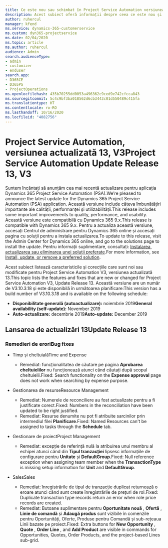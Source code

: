 ```yaml
---
title: Ce este nou sau schimbat în Project Service Automation versiunea actualizată 13, V3
description: Acest subiect oferă informații despre ceea ce este nou și schimbat în Project Service Automation versiunea 13, V3.
author: ruhercul
manager: kfend
ms.service: dynamics-365-customerservice
ms.custom: dyn365-projectservice
ms.date: 02/04/2020
ms.topic: article
ms.author: ruhercul
audience: Admin
search.audienceType:
- admin
- customizer
- enduser
search.app:
- D365CE
- D365PS
- ProjectOperations
ms.openlocfilehash: 435b70255dd0053a496362c9ced9e742cfcca843
ms.sourcegitcommit: 5c4c9bf3ba018562d6cb3443c01d550489c415fa
ms.translationtype: HT
ms.contentlocale: ro-RO
ms.lasthandoff: 10/16/2020
ms.locfileid: "4082756"
---
```

# <a name="project-service-automation-update-release-13-v3"></a><span data-ttu-id="b3893-103">Project Service Automation, versiunea actualizată 13, V3</span><span class="sxs-lookup"><span data-stu-id="b3893-103">Project Service Automation Update Release 13, V3</span></span>
<span data-ttu-id="b3893-104">Suntem încântați să anunțăm cea mai recentă actualizare pentru aplicația Dynamics 365 Project Service Automation (PSA).</span><span class="sxs-lookup"><span data-stu-id="b3893-104">We’re pleased to announce the latest update for the Dynamics 365 Project Service Automation (PSA) application.</span></span> <span data-ttu-id="b3893-105">Această versiune include câteva îmbunătățiri importante ale calității, performanței și utilizabilității.</span><span class="sxs-lookup"><span data-stu-id="b3893-105">This release includes some important improvements to quality, performance, and usability.</span></span> <span data-ttu-id="b3893-106">Această versiune este compatibilă cu Dynamics 365 9.x.</span><span class="sxs-lookup"><span data-stu-id="b3893-106">This release is compatible with Dynamics 365 9.x.</span></span> <span data-ttu-id="b3893-107">Pentru a actualiza această versiune, accesați Centrul de administrare pentru Dynamics 365 online și accesați pagina cu soluții pentru a instala actualizarea.</span><span class="sxs-lookup"><span data-stu-id="b3893-107">To update to this release, visit the Admin Center for Dynamics 365 online, and go to the solutions page to install the update.</span></span> <span data-ttu-id="b3893-108">Pentru informații suplimentare, consultați: [Instalarea, actualizarea sau eliminarea unei soluții preferate](https://docs.microsoft.com/power-platform/admin/install-remove-preferred-solution).</span><span class="sxs-lookup"><span data-stu-id="b3893-108">For more information, see [Install, update, or remove a preferred solution](https://docs.microsoft.com/power-platform/admin/install-remove-preferred-solution).</span></span>

<span data-ttu-id="b3893-109">Acest subiect listează caracteristicile și corecțiile care sunt noi sau modificate pentru Project Service Automation V3, versiunea actualizată 13.</span><span class="sxs-lookup"><span data-stu-id="b3893-109">This topic lists the features and fixes that are new or changed for Project Service Automation V3, Update Release 13.</span></span> <span data-ttu-id="b3893-110">Această versiune are un număr de V3.10.3.18 și este disponibilă în următoarea planificare:</span><span class="sxs-lookup"><span data-stu-id="b3893-110">This version has a build number of V3.10.3.18 and is available on the following schedule:</span></span>

- <span data-ttu-id="b3893-111">**Disponibilitate generală (autoactualizare):** noiembrie 2019</span><span class="sxs-lookup"><span data-stu-id="b3893-111">**General availability (self-update):** November 2019</span></span>
- <span data-ttu-id="b3893-112">**Auto-actualizare:** decembrie 2019</span><span class="sxs-lookup"><span data-stu-id="b3893-112">**Auto-update:** December 2019</span></span>


## <a name="update-release-13"></a><span data-ttu-id="b3893-113">Lansarea de actualizări 13</span><span class="sxs-lookup"><span data-stu-id="b3893-113">Update Release 13</span></span> 

### <a name="bug-fixes"></a><span data-ttu-id="b3893-114">Remedieri de erori</span><span class="sxs-lookup"><span data-stu-id="b3893-114">Bug fixes</span></span>

- <span data-ttu-id="b3893-115">Timp și cheltuială</span><span class="sxs-lookup"><span data-stu-id="b3893-115">Time and Expense</span></span>

     - <span data-ttu-id="b3893-116">Remediat: funcționalitatea de căutare pe pagina **Aprobarea cheltuielilor** nu funcționează atunci când căutați după scopul cheltuielii.</span><span class="sxs-lookup"><span data-stu-id="b3893-116">Fixed: Search functionality on the **Expense approval** page does not work when searching by expense purpose.</span></span>

- <span data-ttu-id="b3893-117">Gestionarea de resurse</span><span class="sxs-lookup"><span data-stu-id="b3893-117">Resource Management</span></span>

     - <span data-ttu-id="b3893-118">Remediat: Numerele de reconciliere au fost actualizate pentru a fi justificate corect.</span><span class="sxs-lookup"><span data-stu-id="b3893-118">Fixed: Numbers in the reconciliation have been updated to be right justified.</span></span>
     - <span data-ttu-id="b3893-119">Remediat: Resurse denumite nu pot fi atribuite sarcinilor prin intermediul filei **Planificare**.</span><span class="sxs-lookup"><span data-stu-id="b3893-119">Fixed: Named Resources can't be assigned to tasks through the **Schedule** tab.</span></span>

- <span data-ttu-id="b3893-120">Gestionare de proiect</span><span class="sxs-lookup"><span data-stu-id="b3893-120">Project Management</span></span>

     - <span data-ttu-id="b3893-121">Remediat: excepție de referință nulă la atribuirea unui membru al echipei atunci când din **Tipul tranzacției** lipsesc informațiile de configurare pentru **Unitate** și **DefaultGroup**.</span><span class="sxs-lookup"><span data-stu-id="b3893-121">Fixed: Null reference exception when assigning team member when the **TransactionType** is missing setup information for **Unit** and **DefaultGroup**.</span></span>

- <span data-ttu-id="b3893-122">Sales</span><span class="sxs-lookup"><span data-stu-id="b3893-122">Sales</span></span>

     - <span data-ttu-id="b3893-123">Remediat: înregistrările de tipul de tranzacție duplicat returnează o eroare atunci când sunt create înregistrările de prețuri de rol.</span><span class="sxs-lookup"><span data-stu-id="b3893-123">Fixed: Duplicate transaction type records return an error when role price records are created.</span></span>
     - <span data-ttu-id="b3893-124">Remediat: Butoane suplimentare pentru **Oportunitate nouă** , **Ofertă** , **Linie de comandă** și **Adaugă produs** sunt vizibile în comenzile pentru Oportunități, Oferte, Produse pentru Comandă și sub-rețeaua Linii bazate pe proiect.</span><span class="sxs-lookup"><span data-stu-id="b3893-124">Fixed: Extra buttons for **New Opportunity** , **Quote** , **Order Line** , and **Add Product** are visible in commands for Opportunities, Quotes, Order Products, and the project-based Lines sub-grid.</span></span>


